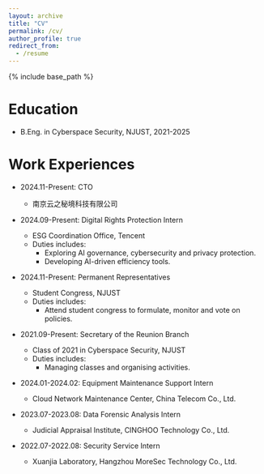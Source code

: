```yaml
---
layout: archive
title: "CV"
permalink: /cv/
author_profile: true
redirect_from:
  - /resume
---
```


{% include base_path %}

Education
======
* B.Eng. in Cyberspace Security, NJUST, 2021-2025

Work Experiences
======
* 2024.11-Present: CTO
  * 南京云之秘境科技有限公司

* 2024.09-Present: Digital Rights Protection Intern
  * ESG Coordination Office, Tencent
  * Duties includes:
      * Exploring AI governance, cybersecurity and privacy protection.
      * Developing AI-driven efficiency tools.

* 2024.11-Present: Permanent Representatives
  * Student Congress, NJUST
  * Duties includes:
      * Attend student congress to formulate, monitor and vote on policies.

* 2021.09-Present: Secretary of the Reunion Branch
  * Class of 2021 in Cyberspace Security, NJUST
  * Duties includes:
      * Managing classes and organising activities.

* 2024.01-2024.02: Equipment Maintenance Support Intern
  * Cloud Network Maintenance Center, China Telecom Co., Ltd.

* 2023.07-2023.08: Data Forensic Analysis Intern
  * Judicial Appraisal Institute, CINGHOO Technology Co., Ltd.

* 2022.07-2022.08: Security Service Intern
  * Xuanjia Laboratory, Hangzhou MoreSec Technology Co., Ltd.
